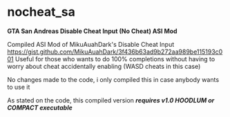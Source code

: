# nocheat_sa
**GTA San Andreas Disable Cheat Input (No Cheat) ASI Mod**

Compiled ASI Mod of MikuAuahDark's Disable Cheat Input https://gist.github.com/MikuAuahDark/3f436b63ad9b272aa989be115193c001
Useful for those who wants to do 100% completions without having to worry about cheat accidentally enabling (WASD cheats in this case)

No changes made to the code, i only compiled this in case anybody wants to use it

As stated on the code, this compiled version **_requires v1.0 HOODLUM or COMPACT executable_**
